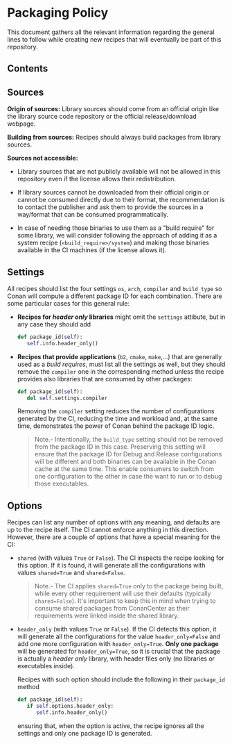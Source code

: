# Packaging Policy

This document gathers all the relevant information regarding the general lines to follow while creating new recipes that will eventually be
part of this repository.

<!-- toc -->
## Contents
<!-- endToc -->


## Sources

**Origin of sources:** Library sources should come from an official origin like the library source code repository or the official
release/download webpage.

**Building from sources:** Recipes should always build packages from library sources.

**Sources not accessible:**

- Library sources that are not publicly available will not be allowed in this repository even if the license allows their redistribution.

- If library sources cannot be downloaded from their official origin or cannot be consumed directly due to their
  format, the recommendation is to contact the publisher and ask them to provide the sources in a way/format that can be consumed
  programmatically.

- In case of needing those binaries to use them as a "build require" for some library, we will consider following the approach of adding it
  as a system recipe (`<build_require>/system`) and making those binaries available in the CI machines (if the license allows it).


## Settings

All recipes should list the four settings `os`, `arch`, `compiler` and `build_type` so Conan will compute a different package ID
for each combination. There are some particular cases for this general rule:
 * **Recipes for _header only_ libraries** might omit the `settings` attibute, but in any case they should add
  
   ```python
   def package_id(self):
      self.info.header_only()
   ```

 * **Recipes that provide applications** (`b2`, `cmake`, `make`,...) that are generally used as a _build requires_, must list all
   the settings as well, but they should remove the `compiler` one in the corresponding method unless the recipe provides also
   libraries that are consumed by other packages:

   ```python
   def package_id(self):
      del self.settings.compiler
   ```
   
   Removing the `compiler` setting reduces the number of configurations generated by the CI, reducing the time and workload and, at the
   same time, demonstrates the power of Conan behind the package ID logic.

   > Note.- Intentionally, the `build_type` setting should not be removed from the package ID in this case. Preserving this
   > setting will ensure that the package ID for Debug and Release configurations will be different and both binaries can be
   > available in the Conan cache at the same time. This enable consumers to switch from one configuration to the other in case
   > the want to run or to debug those executables.


## Options

Recipes can list any number of options with any meaning, and defaults are up to the recipe itself. The CI cannot enforce anything
in this direction. However, there are a couple of options that have a special meaning for the CI:

 * `shared` (with values `True` or `False`). The CI inspects the recipe looking for this option. If it is found, it will
   generate all the configurations with values `shared=True` and `shared=False`.

   > Note.- The CI applies `shared=True` only to the package being built, while every other requirement will use their defaults
   > (typically `shared=False`). It's important to keep this in mind when trying to consume shared packages from ConanCenter
   > as their requirements were linked inside the shared library.

 * `header_only` (with values `True` or `False`). If the CI detects this option, it will generate all the configurations for the
   value `header_only=False` and add one more configuration with `header_only=True`. **Only one
   package** will be generated for `header_only=True`, so it is crucial that the package is actually a _header only_ library, with header files only (no libraries or executables inside).

   Recipes with such option should include the following in their `package_id` method

   ```python
   def package_id(self):
      if self.options.header_only:
         self.info.header_only()
   ```
   
   ensuring that, when the option is active, the recipe ignores all the settings and only one package ID is generated.
